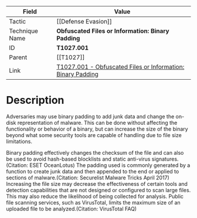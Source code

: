 
|Field|Value|
|---|---|
|Tactic|[[Defense Evasion]]|
|Technique Name|**Obfuscated Files or Information: Binary Padding**|
|ID|**T1027.001**|
|Parent|[[T1027]]|
|Link|[T1027.001 - Obfuscated Files or Information: Binary Padding](https://attack.mitre.org/techniques/T1027/001)|

# Description

Adversaries may use binary padding to add junk data and change the on-disk representation of malware. This can be done without affecting the functionality or behavior of a binary, but can increase the size of the binary beyond what some security tools are capable of handling due to file size limitations. 

Binary padding effectively changes the checksum of the file and can also be used to avoid hash-based blocklists and static anti-virus signatures.(Citation: ESET OceanLotus) The padding used is commonly generated by a function to create junk data and then appended to the end or applied to sections of malware.(Citation: Securelist Malware Tricks April 2017) Increasing the file size may decrease the effectiveness of certain tools and detection capabilities that are not designed or configured to scan large files. This may also reduce the likelihood of being collected for analysis. Public file scanning services, such as VirusTotal, limits the maximum size of an uploaded file to be analyzed.(Citation: VirusTotal FAQ) 